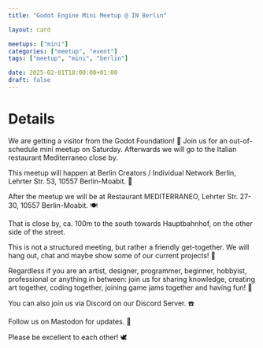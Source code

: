 ```yaml
---
title: "Godot Engine Mini Meetup @ IN Berlin"

layout: card

meetups: ["mini"]
categories: ["meetup", "event"]
tags: ["meetup", "mini", "berlin"]

date: 2025-02-01T18:00:00+01:00
draft: false
---
```


# Details
We are getting a visitor from the Godot Foundation! 🎉
Join us for an out-of-schedule mini meetup on Saturday. Afterwards we will go to the Italian restaurant Mediterraneo close by.

This meetup will happen at Berlin Creators / Individual Network Berlin, Lehrter Str. 53, 10557 Berlin-Moabit. 🌳

After the meetup we will be at Restaurant MEDITERRANEO,
Lehrter Str. 27-30, 10557 Berlin-Moabit. 🍽️

That is close by, ca. 100m to the south towards Hauptbahnhof, on the other side of the street.

This is not a structured meeting, but rather a friendly get-together. We will hang out, chat and maybe show some of our current projects! 🦜

Regardless if you are an artist, designer, programmer, beginner, hobbyist, professional or anything in between: join us for sharing knowledge, creating art together, coding together, joining game jams together and having fun! 🌼

You can also join us via Discord on our Discord Server. ☎️

Follow us on Mastodon for updates. 📢

Please be excellent to each other! 🕊️